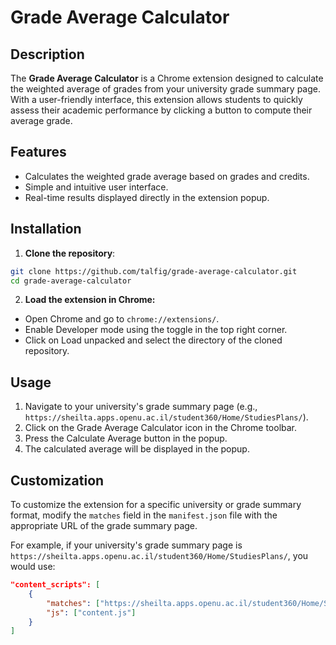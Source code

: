 # Grade Average Calculator

## Description

The **Grade Average Calculator** is a Chrome extension designed to calculate the weighted average of grades from your university grade summary page. With a user-friendly interface, this extension allows students to quickly assess their academic performance by clicking a button to compute their average grade.

## Features

- Calculates the weighted grade average based on grades and credits.
- Simple and intuitive user interface.
- Real-time results displayed directly in the extension popup.

## Installation

1. **Clone the repository**:

```bash
git clone https://github.com/talfig/grade-average-calculator.git
cd grade-average-calculator
```

2. **Load the extension in Chrome:**

- Open Chrome and go to `chrome://extensions/`.
- Enable Developer mode using the toggle in the top right corner.
- Click on Load unpacked and select the directory of the cloned repository.

## Usage

1. Navigate to your university's grade summary page (e.g., `https://sheilta.apps.openu.ac.il/student360/Home/StudiesPlans/`).
2. Click on the Grade Average Calculator icon in the Chrome toolbar.
3. Press the Calculate Average button in the popup.
4. The calculated average will be displayed in the popup.

## Customization

To customize the extension for a specific university or grade summary format, modify the `matches` field in the `manifest.json` file with the appropriate URL of the grade summary page.

For example, if your university's grade summary page is `https://sheilta.apps.openu.ac.il/student360/Home/StudiesPlans/`, you would use:

```json
"content_scripts": [
    {
        "matches": ["https://sheilta.apps.openu.ac.il/student360/Home/StudiesPlans/"],
        "js": ["content.js"]
    }
]
```
